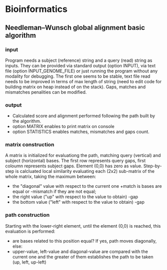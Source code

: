 # Bioinformatics
## Needleman–Wunsch global alignment basic algorithm

### input

Program needs a subject (reference) string and a query (read) string as inputs. They can be provided via standard output (option INPUT), via text file (option INPUT_GENOME_FILE) or just running the program without any modality for debugging. The first one seems to be stable, text file read needs to be improved in terms of max length of string (need to edit code for building matrix on heap instead of on the stack). Gaps, matches and mismatches penalities can be modified.

### output

* Calculated score and alignment performed following the path built by the algorithm.
* option MATRIX enables to print matrix on console
* option STATISTICS enables matches, mismatches and gaps count.

### matrix construction

A matrix is initialized for evaluationg the path, matching query (vertical) and subject (horizontal) bases. The first row represents query gaps, first coloumn represents subject gaps. Element (0,0) has zero as value. Step-by-step is calcluated local similarity evaluating each (2x2) sub-matrix of the whole matrix, taking the maximum between:
- the "diagonal" value with respect to the current one +match is bases are equal or -mismatch if they are not equal;
- the right value ("up" with respect to the value to obtain) -gap
- the bottom value ("left" with respect to the value to obtain) -gap

### path construction

Starting with the lower-right element, until the element (0,0) is reached, this evaluation is performed:
- are bases related to this position equal? If yes, path moves diagonally, else:
- upper-value, left-value and diagonal-value are compared with the current one and the greater of them establishes the path to be taken (up, left, up-left)
